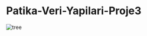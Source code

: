 # Patika-Veri-Yapilari-Proje3

![tree](https://github.com/dogancankaygusuz/Patika-Veri-Yapilari-Proje3/assets/142915576/f0fe9971-4274-4d27-a760-d3841e0974c3)
